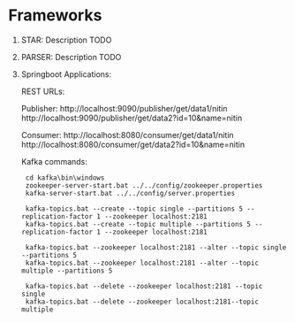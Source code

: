 # Frameworks
1. STAR: Description TODO

2. PARSER: Description TODO

3. Springboot Applications:

    REST URLs:
    
      Publisher:
          http://localhost:9090/publisher/get/data1/nitin
          http://localhost:9090/publisher/get/data2?id=10&name=nitin

      Consumer:
          http://localhost:8080/consumer/get/data1/nitin
          http://localhost:8080/consumer/get/data2?id=10&name=nitin
  
  
    Kafka commands:
  
        cd kafka\bin\windows
        zookeeper-server-start.bat ../../config/zookeeper.properties
        kafka-server-start.bat ../../config/server.properties

        kafka-topics.bat --create --topic single --partitions 5 --replication-factor 1 --zookeeper localhost:2181
        kafka-topics.bat --create --topic multiple --partitions 5 --replication-factor 1 --zookeeper localhost:2181

        kafka-topics.bat --zookeeper localhost:2181 --alter --topic single --partitions 5
        kafka-topics.bat --zookeeper localhost:2181 --alter --topic multiple --partitions 5

        kafka-topics.bat --delete --zookeeper localhost:2181 --topic single
        kafka-topics.bat --delete --zookeeper localhost:2181--topic multiple
